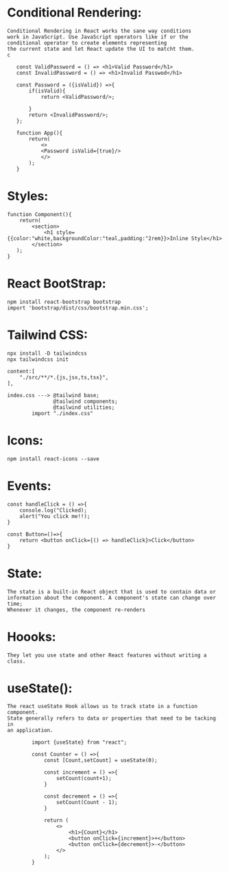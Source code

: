 # Conditional Rendering:
    Conditional Rendering in React works the sane way conditions
    work in JavaScript. Use JavaScript operators like if or the 
    conditional operator to create elements representing 
    the current state and let React update the UI to matcht them.
    c
 ```
    const ValidPassword = () => <h1>Valid Password</h1>
    const InvalidPassword = () => <h1>Invalid Passwod</h1>

    const Password = ({isValid}) =>{
        if(isValid){
            return <ValidPassword/>;

        }
        return <InvalidPassword/>;
    };

    function App(){
        return(
            <>
            <Password isValid={true}/>
            </>
        );
    }
 ```

# Styles:
    function Component(){
        return(
            <section>
                <h1 style={{color:"white,backgroundColor:"teal,padding:"2rem}}>Inline Style</h1>
            </section>
       );
    }

# React BootStrap:
    npm install react-bootstrap bootstrap
    import 'bootstrap/dist/css/bootstrap.min.css';

# Tailwind CSS:
    npx install -D tailwindcss
    npx tailwindcss init

    content:[
        "./src/**/*.{js,jsx,ts,tsx}",
    ],

    index.css ---> @tailwind base;
                   @tailwind components;
                   @tailwind utilities;
            import "./index.css"       
# Icons:
    npm install react-icons --save

# Events:

    const handleClick = () =>{
        console.log("Clicked);
        alert("You click me!!);
    }

    const Button=()=>{
        return <button onClick={() => handleClick}>Click</button>
    }

# State:
    The state is a built-in React object that is used to contain data or
    information about the component. A component's state can change over time;
    Whenever it changes, the component re-renders

# Hoooks:
    They let you use state and other React features without writing a class.    

# useState():
    The react useState Hook allows us to track state in a function component.
    State generally refers to data or properties that need to be tacking in 
    an application.     

```
        import {useState} from "react";

        const Counter = () =>{
            const [Count,setCount] = useState(0);

            const increment = () =>{
                setCount(count+1);
            }

            const decrement = () =>{
                setCount(Count - 1);
            }

            return (
                <>
                    <h1>{Count}</h1>
                    <button onClick={increment}>+</button>
                    <button onClick={decrement}>-</button>
                </>
            );
        }
```
